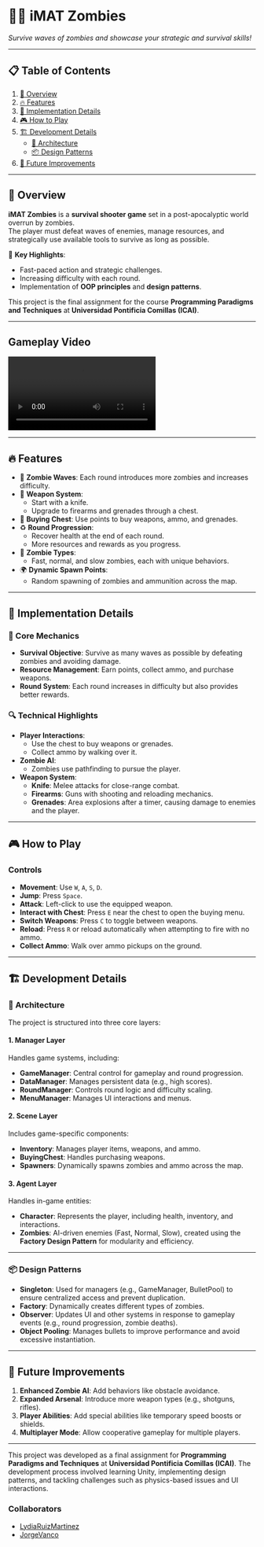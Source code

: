 # 🧟‍♂️ **iMAT Zombies**  
*Survive waves of zombies and showcase your strategic and survival skills!*  

---

## **📋 Table of Contents**
1. [🧐 Overview](#-overview)  
2. [🔥 Features](#-features)  
3. [🔧 Implementation Details](#-implementation-details)  
4. [🎮 How to Play](#-how-to-play)  
5. [🏗️ Development Details](#-development-details)  
   - [📐 Architecture](#-architecture)  
   - [📦 Design Patterns](#-design-patterns)  
6. [🚀 Future Improvements](#-future-improvements)  

---

## **🧐 Overview**

**iMAT Zombies** is a **survival shooter game** set in a post-apocalyptic world overrun by zombies.  
The player must defeat waves of enemies, manage resources, and strategically use available tools to survive as long as possible.  

🔑 **Key Highlights**:  
- Fast-paced action and strategic challenges.  
- Increasing difficulty with each round.  
- Implementation of **OOP principles** and **design patterns**.  

This project is the final assignment for the course **Programming Paradigms and Techniques** at **Universidad Pontificia Comillas (ICAI)**.  

---

## **Gameplay Video**

![Gameplay Video](video_ImatZombies.mp4)

---

## **🔥 Features**

- 🧟 **Zombie Waves**: Each round introduces more zombies and increases difficulty.  
- 🔫 **Weapon System**:  
  - Start with a knife.  
  - Upgrade to firearms and grenades through a chest.  
- 🎁 **Buying Chest**: Use points to buy weapons, ammo, and grenades.  
- ♻️ **Round Progression**:  
  - Recover health at the end of each round.  
  - More resources and rewards as you progress.  
- 🌟 **Zombie Types**:  
  - Fast, normal, and slow zombies, each with unique behaviors.  
- 🌍 **Dynamic Spawn Points**:  
  - Random spawning of zombies and ammunition across the map.  

---

## **🔧 Implementation Details**

### **🎯 Core Mechanics**
- **Survival Objective**: Survive as many waves as possible by defeating zombies and avoiding damage.  
- **Resource Management**: Earn points, collect ammo, and purchase weapons.  
- **Round System**: Each round increases in difficulty but also provides better rewards.  

### **🔍 Technical Highlights**
- **Player Interactions**:  
  - Use the chest to buy weapons or grenades.  
  - Collect ammo by walking over it.  
- **Zombie AI**:  
  - Zombies use pathfinding to pursue the player.  
- **Weapon System**:  
  - **Knife**: Melee attacks for close-range combat.  
  - **Firearms**: Guns with shooting and reloading mechanics.  
  - **Grenades**: Area explosions after a timer, causing damage to enemies and the player.  

---

## **🎮 How to Play**

### **Controls**
- **Movement**: Use `W`, `A`, `S`, `D`.  
- **Jump**: Press `Space`.  
- **Attack**: Left-click to use the equipped weapon.  
- **Interact with Chest**: Press `E` near the chest to open the buying menu.  
- **Switch Weapons**: Press `C` to toggle between weapons.  
- **Reload**: Press `R` or reload automatically when attempting to fire with no ammo.  
- **Collect Ammo**: Walk over ammo pickups on the ground.  

---

## **🏗️ Development Details**

### **📐 Architecture**
The project is structured into three core layers:

#### **1. Manager Layer**
Handles game systems, including:
- **GameManager**: Central control for gameplay and round progression.  
- **DataManager**: Manages persistent data (e.g., high scores).  
- **RoundManager**: Controls round logic and difficulty scaling.  
- **MenuManager**: Manages UI interactions and menus.  

#### **2. Scene Layer**
Includes game-specific components:  
- **Inventory**: Manages player items, weapons, and ammo.  
- **BuyingChest**: Handles purchasing weapons.  
- **Spawners**: Dynamically spawns zombies and ammo across the map.  

#### **3. Agent Layer**
Handles in-game entities:  
- **Character**: Represents the player, including health, inventory, and interactions.  
- **Zombies**: AI-driven enemies (Fast, Normal, Slow), created using the **Factory Design Pattern** for modularity and efficiency.  

---

### **📦 Design Patterns**
- **Singleton**: Used for managers (e.g., GameManager, BulletPool) to ensure centralized access and prevent duplication.  
- **Factory**: Dynamically creates different types of zombies.  
- **Observer**: Updates UI and other systems in response to gameplay events (e.g., round progression, zombie deaths).  
- **Object Pooling**: Manages bullets to improve performance and avoid excessive instantiation.  

---

## **🚀 Future Improvements**

1. **Enhanced Zombie AI**: Add behaviors like obstacle avoidance.  
2. **Expanded Arsenal**: Introduce more weapon types (e.g., shotguns, rifles).  
3. **Player Abilities**: Add special abilities like temporary speed boosts or shields.  
4. **Multiplayer Mode**: Allow cooperative gameplay for multiple players.

---

This project was developed as a final assignment for **Programming Paradigms and Techniques** at **Universidad Pontificia Comillas (ICAI)**. The development process involved learning Unity, implementing design patterns, and tackling challenges such as physics-based issues and UI interactions.  

### **Collaborators**
- [LydiaRuizMartinez](https://github.com/LydiaRuizMartinez)  
- [JorgeVanco](https://github.com/JorgeVanco)